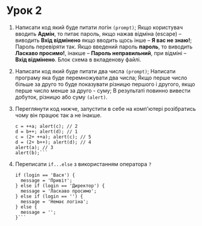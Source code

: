 # Урок 2

1. Написати код який буде питати логін ```(prompt)```;
  Якщо користувач вводить **Адмін**, то питає пароль, якщо нажав відміна (escape) – виводить **Вхід відмінено** якщо вводить щось інше – **Я вас не знаю!**;
  Пароль перевіряти так. Якщо введений пароль **пароль**, то виводить **Ласкаво просимо!**, інакше – **Пароль неправильний**, при відміні – **Вхід відмінено**.
  Блок схема в вкладенову файлі.
  
2. Написати код який буде питати два числа ```(prompt)```;
   Написати програму яка буде перемножувати два числа;
   Якщо перше число більше за друго то буде показувати різницю першого і другого, якщо перше число менше за друго - суму;
   В результаті повинно вивести добуток, різницю або суму  ```(alert)```.

3. Переглянути код нижче, запустити в себе на комп'ютері розібратись чому він працює так а не інакше.
    ```var a = 1, b = 1, c, d;
    c = ++a; alert(c); // 2
    d = b++; alert(d); // 1
    c = (2+ ++a); alert(c); // 5
    d = (2+ b++); alert(d); // 4
    alert(a); // 3
    alert(b);```
4. Переписати ```if...else``` з використанням оператора ```?```
    ```var message;
    if (login == 'Вася') {
      message = 'Привіт';
    } else if (login == 'Директор') {
      message = 'Ласкаво просимо';
    } else if (login == '') {
      message = 'Немає логіна';
    } else {
      message = '';
    }```

